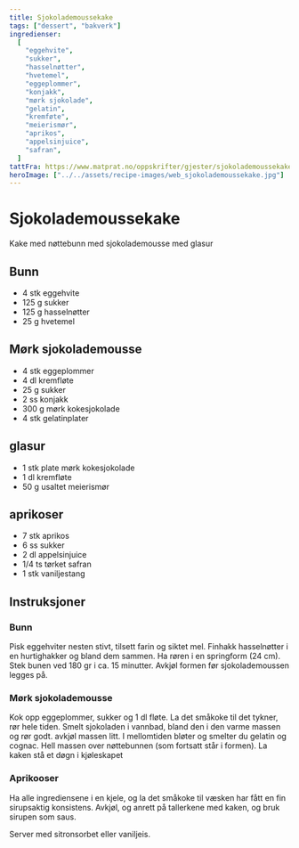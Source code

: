 ```yaml
---
title: Sjokolademoussekake
tags: ["dessert", "bakverk"]
ingredienser:
  [
    "eggehvite",
    "sukker",
    "hasselnøtter",
    "hvetemel",
    "eggeplommer",
    "konjakk",
    "mørk sjokolade",
    "gelatin",
    "kremføte",
    "meierismør",
    "aprikos",
    "appelsinjuice",
    "safran",
  ]
tattFra: https://www.matprat.no/oppskrifter/gjester/sjokolademoussekake/
heroImage: ["../../assets/recipe-images/web_sjokolademoussekake.jpg"]
---
```


# Sjokolademoussekake

Kake med nøttebunn med sjokolademousse med glasur

## Bunn

- 4 stk eggehvite
- 125 g sukker
- 125 g hasselnøtter
- 25 g hvetemel

## Mørk sjokolademousse

- 4 stk eggeplommer
- 4 dl kremfløte
- 25 g sukker
- 2 ss konjakk
- 300 g mørk kokesjokolade
- 4 stk gelatinplater

## glasur

- 1 stk plate mørk kokesjokolade
- 1 dl kremfløte
- 50 g usaltet meierismør

## aprikoser

- 7 stk aprikos
- 6 ss sukker
- 2 dl appelsinjuice
- 1/4 ts tørket safran
- 1 stk vaniljestang

## Instruksjoner

### Bunn

Pisk eggehviter nesten stivt, tilsett farin og siktet mel. Finhakk hasselnøtter i en hurtighakker og bland dem sammen. Ha røren i en springform (24 cm). Stek bunen ved 180 gr i ca. 15 minutter. Avkjøl formen før sjokolademoussen legges på.

### Mørk sjokolademousse

Kok opp eggeplommer, sukker og 1 dl fløte. La det småkoke til det tykner, rør hele tiden. Smelt sjokoladen i vannbad, bland den i den varme massen og rør godt. avkjøl massen litt. I mellomtiden bløter og smelter du gelatin og cognac. Hell massen over nøttebunnen (som fortsatt står i formen). La kaken stå et døgn i kjøleskapet

### Aprikooser

Ha alle ingrediensene i en kjele, og la det småkoke til væsken har fått en fin sirupsaktig konsistens. Avkjøl, og anrett på tallerkene med kaken, og bruk sirupen som saus.

Server med sitronsorbet eller vaniljeis.
